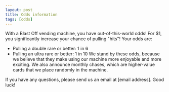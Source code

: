 ```yaml
---
layout: post
title: Odds information
tags: [odds]
---
```


With a Blast Off vending machine, you have out-of-this-world odds! For $1, you significantly increase your chance of pulling "hits"! Your odds are:
* Pulling a double rare or better: 1 in 6
* Pulling an ultra rare or better: 1 in 10
We stand by these odds, because we believe that they make using our machine more enjoyable and more exciting. We also announce monthly chases, which are higher-value cards that we place randomly in the machine. 

If you have any questions, please send us an email at [email address]. Good luck!